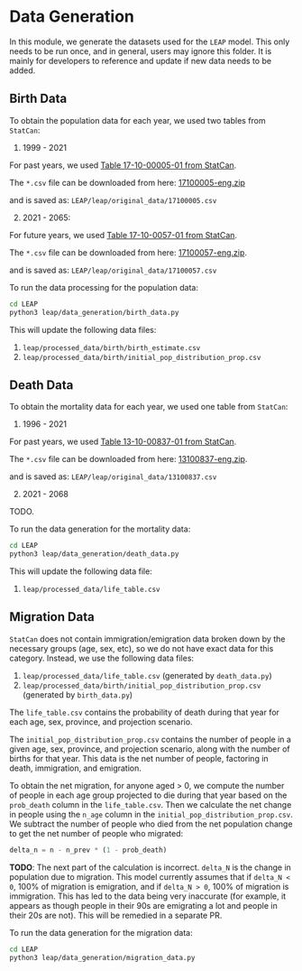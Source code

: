 # Data Generation

In this module, we generate the datasets used for the `LEAP` model. This only needs to be
run once, and in general, users may ignore this folder. It is mainly for developers to reference
and update if new data needs to be added.

## Birth Data

To obtain the population data for each year, we used two tables from `StatCan`:

1. 1999 - 2021

For past years, we used 
[Table 17-10-00005-01 from StatCan](https://www150.statcan.gc.ca/t1/tbl1/en/cv.action?pid=1710000501).

The `*.csv` file can be downloaded from here:
[17100005-eng.zip](https://www150.statcan.gc.ca/n1/tbl/csv/17100005-eng.zip)

and is saved as:
`LEAP/leap/original_data/17100005.csv`

2. 2021 - 2065:

For future years, we used
[Table 17-10-0057-01 from StatCan](https://www150.statcan.gc.ca/t1/tbl1/en/tv.action?pid=1710005701).

The `*.csv` file can be downloaded from here:
[17100057-eng.zip](https://www150.statcan.gc.ca/n1/tbl/csv/17100057-eng.zip).

and is saved as:
`LEAP/leap/original_data/17100057.csv`


To run the data processing for the population data:

```sh
cd LEAP
python3 leap/data_generation/birth_data.py
```

This will update the following data files: 

1. `leap/processed_data/birth/birth_estimate.csv`
2. `leap/processed_data/birth/initial_pop_distribution_prop.csv`

## Death Data

To obtain the mortality data for each year, we used one table from `StatCan`:

1. 1996 - 2021

For past years, we used
[Table 13-10-00837-01 from StatCan](https://www150.statcan.gc.ca/t1/tbl1/en/tv.action?pid=1310083701).

The `*.csv` file can be downloaded from here:
[13100837-eng.zip](https://www150.statcan.gc.ca/n1/tbl/csv/13100837-eng.zip).

and is saved as:
`LEAP/leap/original_data/13100837.csv`

2. 2021 - 2068

TODO.

To run the data generation for the mortality data:

```sh
cd LEAP
python3 leap/data_generation/death_data.py
```

This will update the following data file: 

1. `leap/processed_data/life_table.csv`

## Migration Data

`StatCan` does not contain immigration/emigration data broken down by the necessary
groups (age, sex, etc), so we do not have exact data for this category. Instead, we use the
following data files:

1. `leap/processed_data/life_table.csv` (generated by `death_data.py`)
2. `leap/processed_data/birth/initial_pop_distribution_prop.csv` (generated by `birth_data.py`)

The `life_table.csv` contains the probability of death during that year for each age, sex, province,
and projection scenario.

The `initial_pop_distribution_prop.csv` contains the number of people in a given age, sex, province,
and projection scenario, along with the number of births for that year. This data is the net number
of people, factoring in death, immigration, and emigration.

To obtain the net migration, for anyone aged > 0, we compute the number of people in each age
group projected to die during that year based on the `prob_death` column in the `life_table.csv`.
Then we calculate the net change in people using the `n_age` column in the
`initial_pop_distribution_prop.csv`. We subtract the number of people who died from the net
population change to get the net number of people who migrated:

```python
delta_n = n - n_prev * (1 - prob_death)
```

**TODO**: The next part of the calculation is incorrect. `delta_N` is the change in population due
to migration. This model currently assumes that if `delta_N < 0`, 100% of migration is
emigration, and if `delta_N > 0`, 100% of migration is immigration. This has
led to the data being very inaccurate (for example, it appears as though people in their
90s are emigrating a lot and people in their 20s are not). This will be remedied in a
separate PR.


To run the data generation for the migration data:

```sh
cd LEAP
python3 leap/data_generation/migration_data.py
```

